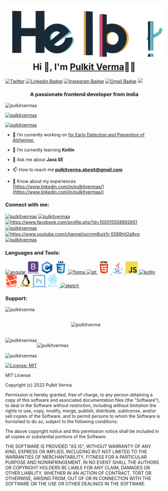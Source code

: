 <h1 align="center"> <img src="https://github.com/dheerajkotwani/dheerajkotwani/blob/master/hello.gif" alt="hello-gif"> <br >Hi 👋, I'm <a href="https://www.linkedin.com/in/pulkitvermas/">Pulkit Verma</a>👨‍💻</h1>
<!-- # Pulkit Verma 👨‍💻 -->

[![Twitter](https://img.shields.io/twitter/url/https/twitter.com/iampulkitverma.svg?style=social&label=Follow%20%40pulkitverma)](https://twitter.com/iampulkitverma)
[![Linkedin Badge](https://img.shields.io/badge/pulkitverma-30302f?style=flat&logo=linkedin)](https://www.linkedin.com/in/pulkitvermas/)
[![Instagram Badge](https://img.shields.io/badge/pulkitverma-30302f?style=flat&logo=instagram)](https://www.instagram.com/pulkitvermas/)
[![Gmail Badge](https://img.shields.io/badge/pulkitverma.abesit@gmail.com-30302f?style=flat&logo=Gmail&logoColor=white)](mailto:pulkitverma.abesit@gmail.com)
![](https://visitor-badge.glitch.me/badge?page_id=pulkitvermas.pulkitvermas) 

<h3 align="center">A passionate frontend developer from India</h3>

<p align="left"> <img src="https://komarev.com/ghpvc/?username=pulkitvermas&label=Profile%20views&color=0e75b6&style=flat" alt="pulkitvermas" /> </p>

<p align="left"> <a href="https://github.com/ryo-ma/github-profile-trophy"><img src="https://github-profile-trophy.vercel.app/?username=pulkitvermas" alt="pulkitvermas" /></a> </p>

<p align="left"> <a href="https://twitter.com/pulkitvermas" target="blank"><img src="https://img.shields.io/twitter/follow/pulkitvermas?logo=twitter&style=for-the-badge" alt="pulkitvermas" /></a> </p>

- 🔭 I’m currently working on [for Early Detection and Prevention of Alzheimer.](https://earlaz.000webhostapp.com/)

- 🌱 I’m currently learning **Kotlin**

- 💬 Ask me about **Java SE**

- 📫 How to reach me **pulkitverma.abesit@gmail.com**

- 📄 Know about my experiences [https://www.linkedin.com/in/pulkitvermaa/](https://www.linkedin.com/in/pulkitvermaa/)

<h3 align="left">Connect with me:</h3>
<p align="left">
<a href="https://twitter.com/pulkitvermas" target="blank"><img align="center" src="https://raw.githubusercontent.com/rahuldkjain/github-profile-readme-generator/master/src/images/icons/Social/twitter.svg" alt="pulkitvermas" height="30" width="40" /></a>
<a href="https://www.linkedin.com/in/pulkitvermaa/" target="blank"><img align="center" src="https://raw.githubusercontent.com/rahuldkjain/github-profile-readme-generator/master/src/images/icons/Social/linked-in-alt.svg" alt="pulkitvermaa" height="30" width="40" /></a>
<a href="https://www.facebook.com/profile.php?id=100015558992651" target="blank"><img align="center" src="https://raw.githubusercontent.com/rahuldkjain/github-profile-readme-generator/master/src/images/icons/Social/facebook.svg" alt="https://www.facebook.com/profile.php?id=100015558992651" height="30" width="40" /></a>
<a href="https://www.instagram.com/pulkitvermas/" target="blank"><img align="center" src="https://raw.githubusercontent.com/rahuldkjain/github-profile-readme-generator/master/src/images/icons/Social/instagram.svg" alt="pulkitvermas" height="30" width="40" /></a>
<a href="https://www.youtube.com/channel/UCrNM9uJZ1R-5589hit2a9Vg" target="blank"><img align="center" src="https://raw.githubusercontent.com/rahuldkjain/github-profile-readme-generator/master/src/images/icons/Social/youtube.svg" alt="https://www.youtube.com/channel/ucrnm9ujz1r-5589hit2a9vg" height="30" width="40" /></a>
<a href="https://www.hackerrank.com/pulkitvermas" target="blank"><img align="center" src="https://raw.githubusercontent.com/rahuldkjain/github-profile-readme-generator/master/src/images/icons/Social/hackerrank.svg" alt="pulkitvermas" height="30" width="40" /></a>
</p>

<h3 align="left">Languages and Tools:</h3>
<p align="left"> <a href="https://angular.io" target="_blank"> <img src="https://angular.io/assets/images/logos/angular/angular.svg" alt="angular" width="40" height="40"/> </a> <a href="https://getbootstrap.com" target="_blank"> <img src="https://raw.githubusercontent.com/devicons/devicon/master/icons/bootstrap/bootstrap-plain-wordmark.svg" alt="bootstrap" width="40" height="40"/> </a> <a href="https://www.cprogramming.com/" target="_blank"> <img src="https://raw.githubusercontent.com/devicons/devicon/master/icons/c/c-original.svg" alt="c" width="40" height="40"/> </a> <a href="https://www.w3schools.com/css/" target="_blank"> <img src="https://raw.githubusercontent.com/devicons/devicon/master/icons/css3/css3-original-wordmark.svg" alt="css3" width="40" height="40"/> </a> <a href="https://www.figma.com/" target="_blank"> <img src="https://www.vectorlogo.zone/logos/figma/figma-icon.svg" alt="figma" width="40" height="40"/> </a> <a href="https://git-scm.com/" target="_blank"> <img src="https://www.vectorlogo.zone/logos/git-scm/git-scm-icon.svg" alt="git" width="40" height="40"/> </a> <a href="https://www.w3.org/html/" target="_blank"> <img src="https://raw.githubusercontent.com/devicons/devicon/master/icons/html5/html5-original-wordmark.svg" alt="html5" width="40" height="40"/> </a> <a href="https://www.java.com" target="_blank"> <img src="https://raw.githubusercontent.com/devicons/devicon/master/icons/java/java-original.svg" alt="java" width="40" height="40"/> </a> <a href="https://developer.mozilla.org/en-US/docs/Web/JavaScript" target="_blank"> <img src="https://raw.githubusercontent.com/devicons/devicon/master/icons/javascript/javascript-original.svg" alt="javascript" width="40" height="40"/> </a> <a href="https://kotlinlang.org" target="_blank"> <img src="https://www.vectorlogo.zone/logos/kotlinlang/kotlinlang-icon.svg" alt="kotlin" width="40" height="40"/> </a> <a href="https://laravel.com/" target="_blank"> <img src="https://raw.githubusercontent.com/devicons/devicon/master/icons/laravel/laravel-plain-wordmark.svg" alt="laravel" width="40" height="40"/> </a> <a href="https://www.linux.org/" target="_blank"> <img src="https://raw.githubusercontent.com/devicons/devicon/master/icons/linux/linux-original.svg" alt="linux" width="40" height="40"/> </a> <a href="https://www.photoshop.com/en" target="_blank"> <img src="https://raw.githubusercontent.com/devicons/devicon/master/icons/photoshop/photoshop-line.svg" alt="photoshop" width="40" height="40"/> </a> <a href="https://reactjs.org/" target="_blank"> <img src="https://raw.githubusercontent.com/devicons/devicon/master/icons/react/react-original-wordmark.svg" alt="react" width="40" height="40"/> </a> <a href="https://www.sketch.com/" target="_blank"> <img src="https://www.vectorlogo.zone/logos/sketchapp/sketchapp-icon.svg" alt="sketch" width="40" height="40"/> </a> </p>

<h3 align="left">Support:</h3>
<p><a href="https://www.buymeacoffee.com/pulkitverma "> <img align="left" src="https://cdn.buymeacoffee.com/buttons/v2/default-yellow.png" height="50" width="210" alt="pulkitverma " /></a></p><br><br>
<p><a href="https://www.paypal.com/paypalme/realpulkitverma?locale.x=en_GB"> <img align="left" src="https://cdn.buymeacoffee.com/buttons/v2/default-blue.png" height="50" width="210" alt="pulkitverma " /></a></p><br><br>

<p><img align="left" src="https://github-readme-stats.vercel.app/api/top-langs?username=pulkitvermas&show_icons=true&locale=en&layout=compact" alt="pulkitvermas" /></p>

<p>&nbsp;<img align="center" src="https://github-readme-stats.vercel.app/api?username=pulkitvermas&show_icons=true&locale=en" alt="pulkitvermas" /></p>

<p><img align="center" src="https://github-readme-streak-stats.herokuapp.com/?user=pulkitvermas&" alt="pulkitvermas" /></p>


<!-- ------------------------------------- -->

[![License: MIT](https://img.shields.io/badge/License-MIT-yellow.svg)](https://opensource.org/licenses/MIT)

MIT License

Copyright (c) 2022 Pulkit Verma 

Permission is hereby granted, free of charge, to any person obtaining a copy
of this software and associated documentation files (the "Software"), to deal
in the Software without restriction, including without limitation the rights
to use, copy, modify, merge, publish, distribute, sublicense, and/or sell
copies of the Software, and to permit persons to whom the Software is
furnished to do so, subject to the following conditions:

The above copyright notice and this permission notice shall be included in all
copies or substantial portions of the Software.

THE SOFTWARE IS PROVIDED "AS IS", WITHOUT WARRANTY OF ANY KIND, EXPRESS OR
IMPLIED, INCLUDING BUT NOT LIMITED TO THE WARRANTIES OF MERCHANTABILITY,
FITNESS FOR A PARTICULAR PURPOSE AND NONINFRINGEMENT. IN NO EVENT SHALL THE
AUTHORS OR COPYRIGHT HOLDERS BE LIABLE FOR ANY CLAIM, DAMAGES OR OTHER
LIABILITY, WHETHER IN AN ACTION OF CONTRACT, TORT OR OTHERWISE, ARISING FROM,
OUT OF OR IN CONNECTION WITH THE SOFTWARE OR THE USE OR OTHER DEALINGS IN THE
SOFTWARE.

